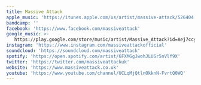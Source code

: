 ```yaml
---
title: Massive Attack
apple_music: 'https://itunes.apple.com/us/artist/massive-attack/526404'
bandcamp: ''
facebook: 'https://www.facebook.com/massiveattack'
google_music: >-
   https://play.google.com/store/music/artist/Massive_Attack?id=Aej7ccy2jy5v22qihsd6ha7gk5m
instagram: 'https://www.instagram.com/massiveattackofficial'
soundcloud: 'https://soundcloud.com/massiveattack'
spotify: 'https://open.spotify.com/artist/6FXMGgJwohJLUSr5nVlf9X'
twitter: 'https://twitter.com/massiveattackuk'
website: 'https://www.massiveattack.co.uk'
youtube: 'https://www.youtube.com/channel/UCLqMjQtlnOkknN-FvrtQ0WQ'
---
```

